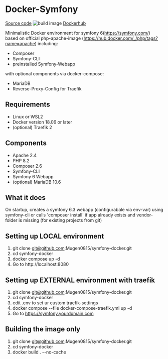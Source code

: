 # Docker-Symfony
[Source code](https://github.com/Mugen0815/symfony-docker)
![build image](https://github.com/Mugen0815/symfony-docker/.github/workflows/docker-image.yml/badge.svg)
[Dockerhub](https://hub.docker.com/r/mugen0815/symfony-docker)


Minimalistic Docker environment for symfony 6(https://symfony.com/) 
based on official php-apache-image (https://hub.docker.com/_/php/tags?name=apache)
including:
* Composer
* Symfony-CLI
* preinstalled Symfony-Webapp

with optional components via docker-compose:
* MariaDB
* Reverse-Proxy-Config for Traefik


## Requirements
* Linux or WSL2
* Docker version 18.06 or later
* (optional) Traefik 2


## Components
* Apache 2.4
* PHP 8.2
* Composer 2.6
* Symfony-CLI
* Symfony 6 Webapp
* (optional) MariaDB 10.6


## What it does
On startup, creates a symfony 6.3 webapp (configurabale via env-var) using symfony-cli
or calls 'composer install' if app already exists and vendor-folder is missing (for existing projects from git)


## Setting up LOCAL environment
1. git clone git@github.com:Mugen0815/symfony-docker.git
2. cd symfony-docker
3. docker compose up -d
4. Go to http://localhost:8080


## Setting up EXTERNAL environment with traefik
1. git clone git@github.com:Mugen0815/symfony-docker.git
2. cd symfony-docker
3. edit .env to set ur custom traefik-settings
4. docker compose --file docker-compose-traefik.yml up -d
5. Go to https://symfony.yourdomain.com


## Building the image only
1. git clone git@github.com:Mugen0815/symfony-docker.git
2. cd symfony-docker
3. docker build . --no-cache
